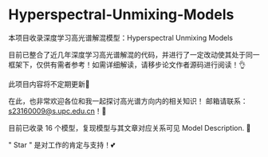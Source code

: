 # Hyperspectral-Unmixing-Models
本项目收录深度学习高光谱解混模型：Hyperspectral Unmixing Models

目前已整合了近几年深度学习高光谱解混的代码，并进行了一定改动使其处于同一框架下，仅供有需者参考！如需详细解读，请移步论文作者源码进行阅读！👌

此项目内容将不定期更新🤞

在此，也非常欢迎各位和我一起探讨高光谱方向内的相关知识！ 邮箱请联系：s23160009@s.upc.edu.cn！🤝

目前已收录 16 个模型，复现模型与其文章对应关系可见 Model Description. 🥳

" Star " 是对工作的肯定与支持！💕
